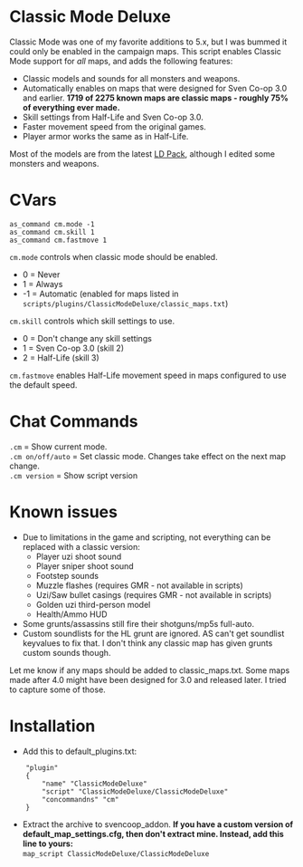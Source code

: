 # Classic Mode Deluxe

Classic Mode was one of my favorite additions to 5.x, but I was bummed it could only be enabled in the campaign maps. This script enables Classic Mode support for _all_ maps, and adds the following features:

- Classic models and sounds for all monsters and weapons.
- Automatically enables on maps that were designed for Sven Co-op 3.0 and earlier. **1719 of 2275 known maps are classic maps - roughly 75% of everything ever made.**
- Skill settings from Half-Life and Sven Co-op 3.0.
- Faster movement speed from the original games.
- Player armor works the same as in Half-Life.


Most of the models are from the latest [LD Pack](https://forums.svencoop.com/showthread.php/44491-Working-on-a-LD-pack-of-my-own), although I edited some monsters and weapons.

# CVars
```
as_command cm.mode -1
as_command cm.skill 1
as_command cm.fastmove 1
```
`cm.mode` controls when classic mode should be enabled.  
- 0 = Never
- 1 = Always
- -1 = Automatic (enabled for maps listed in `scripts/plugins/ClassicModeDeluxe/classic_maps.txt`)  

`cm.skill` controls which skill settings to use.  
- 0 = Don't change any skill settings
- 1 = Sven Co-op 3.0 (skill 2)
- 2 = Half-Life (skill 3)  

`cm.fastmove` enables Half-Life movement speed in maps configured to use the default speed.

# Chat Commands

`.cm` = Show current mode.  
`.cm on/off/auto` = Set classic mode. Changes take effect on the next map change.  
`.cm version` = Show script version

# Known issues

- Due to limitations in the game and scripting, not everything can be replaced with a classic version:
  - Player uzi shoot sound
  - Player sniper shoot sound
  - Footstep sounds
  - Muzzle flashes (requires GMR - not available in scripts)
  - Uzi/Saw bullet casings (requires GMR - not available in scripts)
  - Golden uzi third-person model
  - Health/Ammo HUD
- Some grunts/assassins still fire their shotguns/mp5s full-auto.
- Custom soundlists for the HL grunt are ignored. AS can't get soundlist keyvalues to fix that. I don't think any classic map has given grunts custom sounds though.

Let me know if any maps should be added to classic_maps.txt. Some maps made after 4.0 might have been designed for 3.0 and released later. I tried to capture some of those.

# Installation


- Add this to default_plugins.txt:
```
	"plugin"
	{
		"name" "ClassicModeDeluxe"
		"script" "ClassicModeDeluxe/ClassicModeDeluxe"
		"concommandns" "cm"
	}
```

- Extract the archive to svencoop_addon. **If you have a custom version of default_map_settings.cfg, then don't extract mine. Instead, add this line to yours:**  
`map_script ClassicModeDeluxe/ClassicModeDeluxe`
